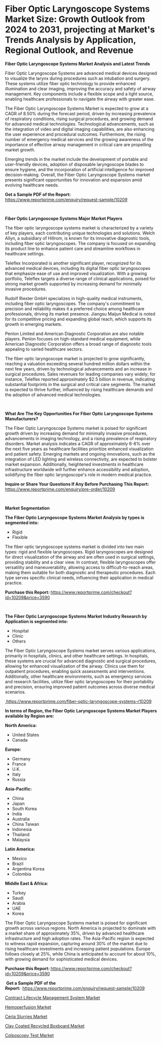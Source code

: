 <p><h1>Fiber Optic Laryngoscope Systems Market Size: Growth Outlook from 2024 to 2031, projecting at Market's Trends Analysis by Application, Regional Outlook, and Revenue</h1></p><p><strong>Fiber Optic Laryngoscope Systems Market Analysis and Latest Trends</strong></p>
<p><p>Fiber Optic Laryngoscope Systems are advanced medical devices designed to visualize the larynx during procedures such as intubation and surgery. These systems utilize fiber optic technology to provide enhanced illumination and clear imaging, improving the accuracy and safety of airway management. Key components include a flexible scope and a light source, enabling healthcare professionals to navigate the airway with greater ease.</p><p>The Fiber Optic Laryngoscope Systems Market is expected to grow at a CAGR of 8.50% during the forecast period, driven by increasing prevalence of respiratory conditions, rising surgical procedures, and growing demand for advanced medical technologies. Technological advancements, such as the integration of video and digital imaging capabilities, are also enhancing the user experience and procedural outcomes. Furthermore, the rising number of emergency medical services and the growing awareness of the importance of effective airway management in critical care are propelling market growth.</p><p>Emerging trends in the market include the development of portable and user-friendly devices, adoption of disposable laryngoscope blades to ensure hygiene, and the incorporation of artificial intelligence for improved decision-making. Overall, the Fiber Optic Laryngoscope Systems market presents significant opportunities for innovation and expansion amid evolving healthcare needs.</p></p>
<p><strong>Get a Sample PDF of the Report:&nbsp;</strong> <a href="https://www.reportprime.com/enquiry/request-sample/10209">https://www.reportprime.com/enquiry/request-sample/10209</a></p>
<p>&nbsp;</p>
<p><strong>Fiber Optic Laryngoscope Systems Major Market Players</strong></p>
<p><p>The fiber optic laryngoscope systems market is characterized by a variety of key players, each contributing unique technologies and solutions. Welch Allyn, a subsidiary of Hillrom, is known for its innovative diagnostic tools, including fiber optic laryngoscopes. The company is focused on expanding its product line to enhance patient care and streamline workflows in healthcare settings.</p><p>Teleflex Incorporated is another significant player, recognized for its advanced medical devices, including its digital fiber optic laryngoscopes that emphasize ease of use and improved visualization. With a growing portfolio, Teleflex targets a diverse range of clinical applications, poised for strong market growth supported by increasing demand for minimally invasive procedures.</p><p>Rudolf Riester GmbH specializes in high-quality medical instruments, including fiber optic laryngoscopes. The company's commitment to precision and reliability makes it a preferred choice among healthcare professionals, driving its market presence. Jiangsu Maijun Medical is noted for its competitive pricing and expanding global reach, which supports its growth in emerging markets.</p><p>Penlon Limited and American Diagnostic Corporation are also notable players. Penlon focuses on high-standard medical equipment, while American Diagnostic Corporation offers a broad range of diagnostic tools appealing to varied healthcare sectors.</p><p>The fiber optic laryngoscope market is projected to grow significantly, reaching a valuation exceeding several hundred million dollars within the next few years, driven by technological advancements and an increase in surgical procedures. Sales revenues for leading companies vary widely; for instance, Teleflex reported approximately $2.5 billion in revenue, indicating substantial footprints in the surgical and critical care segments. The market is expected to thrive further, influenced by rising healthcare demands and the adoption of advanced medical technologies.</p></p>
<p>&nbsp;</p>
<p><strong>What Are The Key Opportunities For Fiber Optic Laryngoscope Systems Manufacturers?</strong></p>
<p><p>The Fiber Optic Laryngoscope Systems market is poised for significant growth driven by increasing demand for minimally invasive procedures, advancements in imaging technology, and a rising prevalence of respiratory disorders. Market analysis indicates a CAGR of approximately 6-8% over the next five years as healthcare facilities prioritize enhanced visualization and patient safety. Emerging markets and ongoing innovations, such as the integration of LED lighting and wireless connectivity, are expected to bolster market expansion. Additionally, heightened investments in healthcare infrastructure worldwide will further enhance accessibility and adoption, solidifying the fiber optic laryngoscope's role in modern medical practice.</p></p>
<p><strong>Inquire or Share Your Questions If Any Before Purchasing This Report:</strong> <a href="https://www.reportprime.com/enquiry/pre-order/10209">https://www.reportprime.com/enquiry/pre-order/10209</a></p>
<p>&nbsp;</p>
<p><strong>Market Segmentation</strong></p>
<p><strong>The Fiber Optic Laryngoscope Systems Market Analysis by types is segmented into:</strong></p>
<p><ul><li>Rigid</li><li>Flexible</li></ul></p>
<p><p>The fiber optic laryngoscope systems market is divided into two main types: rigid and flexible laryngoscopes. Rigid laryngoscopes are designed for direct visualization of the airway and are often used in surgical settings, providing stability and a clear view. In contrast, flexible laryngoscopes offer versatility and maneuverability, allowing access to difficult-to-reach areas, making them suitable for both diagnostic and therapeutic procedures. Each type serves specific clinical needs, influencing their application in medical practice.</p></p>
<p><strong>Purchase this Report:&nbsp;</strong><a href="https://www.reportprime.com/checkout?id=10209&price=3590">https://www.reportprime.com/checkout?id=10209&price=3590</a></p>
<p>&nbsp;</p>
<p><strong>The Fiber Optic Laryngoscope Systems Market Industry Research by Application is segmented into:</strong></p>
<p><ul><li>Hospital</li><li>Clinic</li><li>Others</li></ul></p>
<p><p>The Fiber Optic Laryngoscope Systems market serves various applications, primarily in hospitals, clinics, and other healthcare settings. In hospitals, these systems are crucial for advanced diagnostic and surgical procedures, allowing for enhanced visualization of the airway. Clinics use them for outpatient procedures, enabling quick assessments and interventions. Additionally, other healthcare environments, such as emergency services and research facilities, utilize fiber optic laryngoscopes for their portability and precision, ensuring improved patient outcomes across diverse medical scenarios.</p></p>
<p><a href="https://www.reportprime.com/fiber-optic-laryngoscope-systems-r10209">&nbsp;https://www.reportprime.com/fiber-optic-laryngoscope-systems-r10209</a></p>
<p><strong>In terms of Region, the Fiber Optic Laryngoscope Systems Market Players available by Region are:</strong></p>
<p>
    <p> <strong> North America: </strong>
        <ul>
            <li>United States</li>
            <li>Canada</li>
        </ul>
        </p> 
    <p> <strong> Europe: </strong>
        <ul>
            <li>Germany</li>
            <li>France</li>
            <li>U.K.</li>
            <li>Italy</li>
            <li>Russia</li>
        </ul>
        </p> 
    <p> <strong> Asia-Pacific: </strong>
        <ul>
            <li>China</li>
            <li>Japan</li>
            <li>South Korea</li>
            <li>India</li>
            <li>Australia</li>
            <li>China Taiwan</li>
            <li>Indonesia</li>
            <li>Thailand</li>
            <li>Malaysia</li>
        </ul>
        </p> 
    <p> <strong> Latin America: </strong>
        <ul>
            <li>Mexico</li>
            <li>Brazil</li>
            <li>Argentina Korea</li>
            <li>Colombia</li>
        </ul>
        </p> 
    <p> <strong> Middle East & Africa: </strong>
        <ul>
            <li>Turkey</li>
            <li>Saudi</li>
            <li>Arabia</li>
            <li>UAE</li>
            <li>Korea</li>
        </ul>
    </p>
    </p>
<p><p>The Fiber Optic Laryngoscope Systems market is poised for significant growth across various regions. North America is projected to dominate with a market share of approximately 35%, driven by advanced healthcare infrastructure and high adoption rates. The Asia-Pacific region is expected to witness rapid expansion, capturing around 30% of the market due to rising healthcare investments and increasing patient populations. Europe follows closely at 25%, while China is anticipated to account for about 10%, with growing demand for sophisticated medical devices.</p></p>
<p><strong>Purchase this Report: </strong><a href="https://www.reportprime.com/checkout?id=10209&price=3590">https://www.reportprime.com/checkout?id=10209&price=3590</a></p>
<p>&nbsp;<strong>Get a Sample PDF of the Report:&nbsp;&nbsp;</strong><a href="https://www.reportprime.com/enquiry/request-sample/10209">https://www.reportprime.com/enquiry/request-sample/10209</a></p>
<p><strong></strong></p>
<p><p><a href="https://www.linkedin.com/pulse/contract-lifecycle-management-system-market-analysis-report-global-r1vqf?trackingId=L8zLzuS7TByi3vFvD0eb9A%3D%3D">Contract Lifecycle Management System Market</a></p><p><a href="https://www.linkedin.com/pulse/hemoperfusion-market-research-report-exploring-size-revenue-analysis-zbobf?trackingId=GWQ5qTJ7Qy6NXDEmEFcR5w%3D%3D">Hemoperfusion Market</a></p><p><a href="https://medium.com/@max.hudson54565/the-ceria-slurries-market-research-report-provides-an-in-depth-and-up-to-date-analysis-of-the-8ada4dcfbafa">Ceria Slurries Market</a></p><p><a href="https://medium.com/@alan.buckland656/this-report-on-clay-coated-recycled-boxboard-market-is-a-comprehensive-analysis-of-market-shares-63a1cfa28413">Clay Coated Recycled Boxboard Market</a></p><p><a href="https://issuu.com/reportprime-2/docs/colposcopy-test-market-size-2030.pp_08af0ec18f8e24">Colposcopy Test Market</a></p></p>